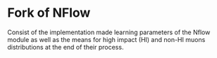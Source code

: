 # Fork of NFlow
Consist of the implementation made learning parameters of the Nflow module as well as the means for high impact (HI) and non-HI muons distributions at the end of their process.


